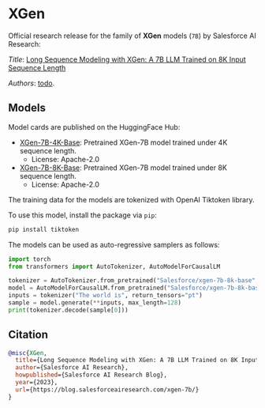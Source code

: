 # XGen

Official research release for the family of **XGen** models (`7B`) by Salesforce AI Research:

*Title*: [Long Sequence Modeling with XGen: A 7B LLM Trained on 8K Input Sequence Length](https://blog.salesforceairesearch.com/xgen-7b/)

*Authors*: [todo](https://todo/).

## Models

Model cards are published on the HuggingFace Hub:

* [XGen-7B-4K-Base](https://huggingface.co/Salesforce/xgen-7b-4k-base): Pretrained XGen-7B model trained under 4K sequence length.
  * License: Apache-2.0
* [XGen-7B-8K-Base](https://huggingface.co/Salesforce/xgen-7b-8k-base): Pretrained XGen-7B model trained under 8K sequence length.
  * License: Apache-2.0

The training data for the models are tokenized with OpenAI Tiktoken library.

To use this model, install the package via `pip`:

```sh
pip install tiktoken
```

The models can be used as auto-regressive samplers as follows:

```python
import torch
from transformers import AutoTokenizer, AutoModelForCausalLM

tokenizer = AutoTokenizer.from_pretrained("Salesforce/xgen-7b-8k-base", trust_remote_code=True)
model = AutoModelForCausalLM.from_pretrained("Salesforce/xgen-7b-8k-base", torch_dtype=torch.bfloat16)
inputs = tokenizer("The world is", return_tensors="pt")
sample = model.generate(**inputs, max_length=128)
print(tokenizer.decode(sample[0]))
```

## Citation

```bibtex
@misc{XGen,
  title={Long Sequence Modeling with XGen: A 7B LLM Trained on 8K Input Sequence Length},
  author={Salesforce AI Research},
  howpublished={Salesforce AI Research Blog},
  year={2023},
  url={https://blog.salesforceairesearch.com/xgen-7b/}
}
```
